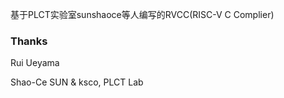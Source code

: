 基于PLCT实验室sunshaoce等人编写的RVCC(RISC-V C Complier)

### Thanks 
Rui Ueyama

Shao-Ce SUN & ksco, PLCT Lab